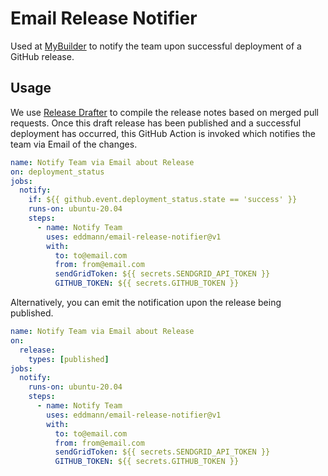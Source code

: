 # Email Release Notifier

Used at [MyBuilder](https://www.mybuilder.com/) to notify the team upon successful deployment of a GitHub release.

## Usage

We use [Release Drafter](https://github.com/release-drafter/release-drafter) to compile the release notes based on merged pull requests.
Once this draft release has been published and a successful deployment has occurred, this GitHub Action is invoked which notifies the team via Email of the changes.

```yaml
name: Notify Team via Email about Release
on: deployment_status
jobs:
  notify:
    if: ${{ github.event.deployment_status.state == 'success' }}
    runs-on: ubuntu-20.04
    steps:
      - name: Notify Team
        uses: eddmann/email-release-notifier@v1
        with:
          to: to@email.com
          from: from@email.com
          sendGridToken: ${{ secrets.SENDGRID_API_TOKEN }}
          GITHUB_TOKEN: ${{ secrets.GITHUB_TOKEN }}
```

Alternatively, you can emit the notification upon the release being published.

```yaml
name: Notify Team via Email about Release
on:
  release:
    types: [published]
jobs:
  notify:
    runs-on: ubuntu-20.04
    steps:
      - name: Notify Team
        uses: eddmann/email-release-notifier@v1
        with:
          to: to@email.com
          from: from@email.com
          sendGridToken: ${{ secrets.SENDGRID_API_TOKEN }}
          GITHUB_TOKEN: ${{ secrets.GITHUB_TOKEN }}
```
